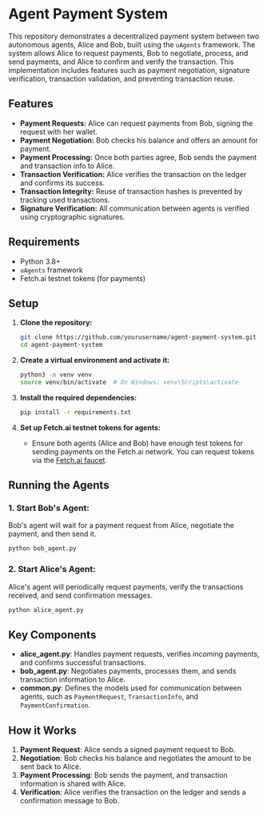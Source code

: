 # Agent Payment System

This repository demonstrates a decentralized payment system between two autonomous agents, Alice and Bob, built using the `uAgents` framework. The system allows Alice to request payments, Bob to negotiate, process, and send payments, and Alice to confirm and verify the transaction. This implementation includes features such as payment negotiation, signature verification, transaction validation, and preventing transaction reuse.

## Features

- **Payment Requests:** Alice can request payments from Bob, signing the request with her wallet.
- **Payment Negotiation:** Bob checks his balance and offers an amount for payment.
- **Payment Processing:** Once both parties agree, Bob sends the payment and transaction info to Alice.
- **Transaction Verification:** Alice verifies the transaction on the ledger and confirms its success.
- **Transaction Integrity:** Reuse of transaction hashes is prevented by tracking used transactions.
- **Signature Verification:** All communication between agents is verified using cryptographic signatures.

## Requirements

- Python 3.8+
- `uAgents` framework
- Fetch.ai testnet tokens (for payments)

## Setup

1. **Clone the repository:**

   ```bash
   git clone https://github.com/yourusername/agent-payment-system.git
   cd agent-payment-system
   ```

2. **Create a virtual environment and activate it:**

   ```bash
   python3 -m venv venv
   source venv/bin/activate  # On Windows: venv\Scripts\activate
   ```

3. **Install the required dependencies:**

   ```bash
   pip install -r requirements.txt
   ```

4. **Set up Fetch.ai testnet tokens for agents:**

   - Ensure both agents (Alice and Bob) have enough test tokens for sending payments on the Fetch.ai network. You can request tokens via the [Fetch.ai faucet](https://faucet.fetch.ai/).

## Running the Agents

### 1. Start Bob's Agent:

Bob's agent will wait for a payment request from Alice, negotiate the payment, and then send it.

```bash
python bob_agent.py
```

### 2. Start Alice's Agent:

Alice's agent will periodically request payments, verify the transactions received, and send confirmation messages.

```bash
python alice_agent.py
```

## Key Components

- **alice_agent.py**: Handles payment requests, verifies incoming payments, and confirms successful transactions.
- **bob_agent.py**: Negotiates payments, processes them, and sends transaction information to Alice.
- **common.py**: Defines the models used for communication between agents, such as `PaymentRequest`, `TransactionInfo`, and `PaymentConfirmation`.

## How it Works

1. **Payment Request**: Alice sends a signed payment request to Bob.
2. **Negotiation**: Bob checks his balance and negotiates the amount to be sent back to Alice.
3. **Payment Processing**: Bob sends the payment, and transaction information is shared with Alice.
4. **Verification**: Alice verifies the transaction on the ledger and sends a confirmation message to Bob.

